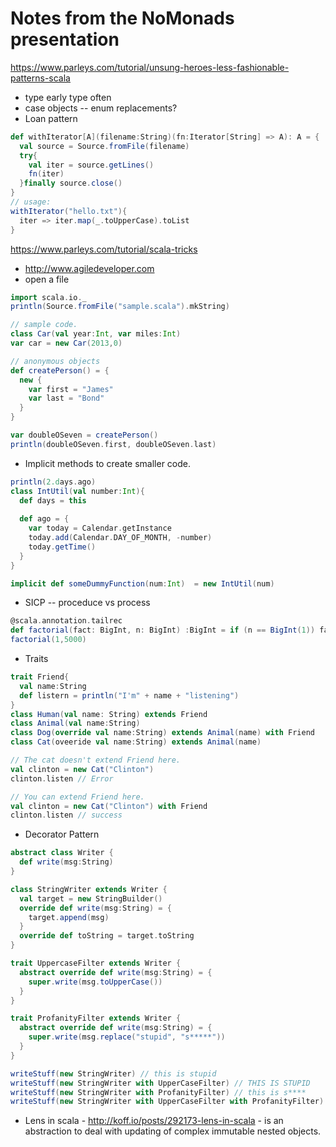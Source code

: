 Notes from the NoMonads presentation
====
https://www.parleys.com/tutorial/unsung-heroes-less-fashionable-patterns-scala
* type early type often
* case objects -- enum replacements?
* Loan pattern 
```scala
def withIterator[A](filename:String)(fn:Iterator[String] => A): A = { 
  val source = Source.fromFile(filename)
  try{ 
    val iter = source.getLines()
    fn(iter)
  }finally source.close()
}
// usage: 
withIterator("hello.txt"){ 
  iter => iter.map(_.toUpperCase).toList
} 
```

https://www.parleys.com/tutorial/scala-tricks
* http://www.agiledeveloper.com
* open a file
```scala
import scala.io._ 
println(Source.fromFile("sample.scala").mkString)

// sample code.
class Car(val year:Int, var miles:Int)
var car = new Car(2013,0)

// anonymous objects
def createPerson() = { 
  new {
    var first = "James" 
    var last = "Bond"
  }
}

var doubleOSeven = createPerson()
println(doubleOSeven.first, doubleOSeven.last)
```
* Implicit methods to create smaller code. 
```scala
println(2.days.ago)
class IntUtil(val number:Int){ 
  def days = this
  
  def ago = { 
    var today = Calendar.getInstance
    today.add(Calendar.DAY_OF_MONTH, -number)
    today.getTime()
  }
}

implicit def someDummyFunction(num:Int)  = new IntUtil(num)
```
* SICP -- proceduce vs process
```scala
@scala.annotation.tailrec
def factorial(fact: BigInt, n: BigInt) :BigInt = if (n == BigInt(1)) fact else factorial(fact*n, n-1)
factorial(1,5000)
```
* Traits
```scala
trait Friend{ 
  val name:String
  def listern = println("I'm" + name + "listening")
} 
class Human(val name: String) extends Friend
class Animal(val name:String)
class Dog(override val name:String) extends Animal(name) with Friend
class Cat(oveeride val name:String) extends Animal(name)

// The cat doesn't extend Friend here. 
val clinton = new Cat("Clinton")
clinton.listen // Error

// You can extend Friend here. 
val clinton = new Cat("Clinton") with Friend
clinton.listen // success

```
* Decorator Pattern
```scala 
abstract class Writer { 
  def write(msg:String)
}

class StringWriter extends Writer { 
  val target = new StringBuilder()
  override def write(msg:String) = { 
    target.append(msg)
  }
  override def toString = target.toString
}

trait UppercaseFilter extends Writer { 
  abstract override def write(msg:String) = { 
    super.write(msg.toUpperCase())
  }
}

trait ProfanityFilter extends Writer {
  abstract override def write(msg:String) = {
    super.write(msg.replace("stupid", "s*****"))
  }
}

writeStuff(new StringWriter) // this is stupid
writeStuff(new StringWriter with UpperCaseFilter) // THIS IS STUPID
writeStuff(new StringWriter with ProfanityFilter) // this is s****
writeStuff(new StringWriter with UpperCaseFilter with ProfanityFilter) // "THIS IS S****" 

```
* Lens in scala - http://koff.io/posts/292173-lens-in-scala - is an abstraction to deal with updating of complex immutable nested objects.



